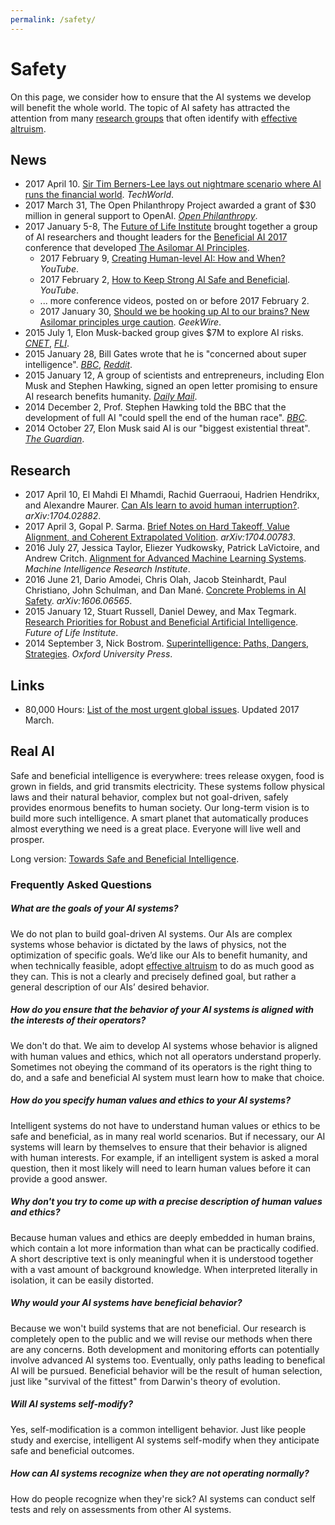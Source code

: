 ```yaml
---
permalink: /safety/
---
```

# Safety

On this page, we consider how to ensure that the AI systems we develop will benefit the whole world. The topic of AI safety has attracted the attention from many [research groups](http://realai.org/safety/research-groups/) that often identify with [effective altruism](http://realai.org/safety/effective-altruism/).

## News

* 2017 April 10. [Sir Tim Berners-Lee lays out nightmare scenario where AI runs the financial world](http://www.techworld.com/social-media/sir-tim-berners-lee-lays-out-nightmare-scenario-where-ai-runs-world-economy-3657280/). *TechWorld*.
* 2017 March 31, The Open Philanthropy Project awarded a grant of $30 million in general support to OpenAI. [*Open Philanthropy*](http://www.openphilanthropy.org/focus/global-catastrophic-risks/potential-risks-advanced-artificial-intelligence/openai-general-support).
* 2017 January 5-8, The [Future of Life Institute](https://futureoflife.org/) brought together a group of AI researchers and thought leaders for the [Beneficial AI 2017](https://futureoflife.org/bai-2017/) conference that developed [The Asilomar AI Principles](https://futureoflife.org/ai-principles/).
  * 2017 February 9, [Creating Human-level AI: How and When?](https://www.youtube.com/watch?v=V0aXMTpZTfc) *YouTube*.
  * 2017 February 2, [How to Keep Strong AI Safe and Beneficial](https://www.youtube.com/watch?v=UMq4BcRf-bY). *YouTube*.
  * ... more conference videos, posted on or before 2017 February 2.
  * 2017 January 30, [Should we be hooking up AI to our brains? New Asilomar principles urge caution](http://www.geekwire.com/2017/asilomar-ai-principles-caution/). *GeekWire*.
* 2015 July 1, Elon Musk-backed group gives $7M to explore AI risks. [*CNET*](https://www.cnet.com/news/musk-backed-ai-group-to-give-7m-on-artificial-intelligence-research/), [*FLI*](https://futureoflife.org/2015selection/).
* 2015 January 28, Bill Gates wrote that he is "concerned about super intelligence". [*BBC*](http://www.bbc.com/news/31047780), [*Reddit*](https://www.reddit.com/r/IAmA/comments/2tzjp7/hi_reddit_im_bill_gates_and_im_back_for_my_third/co3r3g8/).
* 2015 January 12, A group of scientists and entrepreneurs, including Elon Musk and Stephen Hawking, signed an open letter promising to ensure AI research benefits humanity. [*Daily Mail*](http://www.dailymail.co.uk/sciencetech/article-2907069/Don-t-let-AI-jobs-kill-Stephen-Hawking-Elon-Musk-sign-open-letter-warning-robot-uprising.html).
* 2014 December 2, Prof. Stephen Hawking told the BBC that the development of full AI "could spell the end of the human race". [*BBC*](http://www.bbc.com/news/technology-30290540).
* 2014 October 27, Elon Musk said AI is our "biggest existential threat". [*The Guardian*](https://www.theguardian.com/technology/2014/oct/27/elon-musk-artificial-intelligence-ai-biggest-existential-threat).

## Research

* 2017 April 10, El Mahdi El Mhamdi, Rachid Guerraoui, Hadrien Hendrikx, and Alexandre Maurer. [Can AIs learn to avoid human interruption?](https://arxiv.org/abs/1704.02882). *arXiv:1704.02882*.
* 2017 April 3, Gopal P. Sarma. [Brief Notes on Hard Takeoff, Value Alignment, and Coherent Extrapolated Volition](https://arxiv.org/abs/1704.00783). *arXiv:1704.00783*.
* 2016 July 27, Jessica Taylor, Eliezer Yudkowsky, Patrick LaVictoire, and Andrew Critch. [Alignment for Advanced Machine Learning Systems](https://intelligence.org/2016/07/27/alignment-machine-learning/). *Machine Intelligence Research Institute*.
* 2016 June 21, Dario Amodei, Chris Olah, Jacob Steinhardt, Paul Christiano, John Schulman, and Dan Mané. [Concrete Problems in AI Safety](https://arxiv.org/abs/1606.06565). *arXiv:1606.06565*.
* 2015 January 12, Stuart Russell, Daniel Dewey, and Max Tegmark. [Research Priorities for Robust and Beneficial Artificial Intelligence](https://futureoflife.org/data/documents/research_priorities.pdf). *Future of Life Institute*.
* 2014 September 3, Nick Bostrom. [Superintelligence: Paths, Dangers, Strategies](https://www.amazon.com/gp/product/0199678111/). *Oxford University Press*.

## Links

* 80,000 Hours: [List of the most urgent global issues](https://80000hours.org/articles/cause-selection/). Updated 2017 March.

## Real AI

Safe and beneficial intelligence is everywhere: trees release oxygen, food is grown in fields, and grid transmits electricity. These systems follow physical laws and their natural behavior, complex but not goal-driven, safely provides enormous benefits to human society. Our long-term vision is to build more such intelligence. A smart planet that automatically produces almost everything we need is a great place. Everyone will live well and prosper.

Long version: [Towards Safe and Beneficial Intelligence](http://realai.org/blog/towards-safe-and-beneficial-intelligence/).

### Frequently Asked Questions

##### What are the goals of your AI systems?

We do not plan to build goal-driven AI systems. Our AIs are complex systems whose behavior is dictated by the laws of physics, not the optimization of specific goals. We’d like our AIs to benefit humanity, and when technically feasible, adopt [effective altruism](http://realai.org/safety/effective-altruism) to do as much good as they can. This is not a clearly and precisely defined goal, but rather a general description of our AIs’ desired behavior.

##### How do you ensure that the behavior of your AI systems is aligned with the interests of their operators?

We don't do that. We aim to develop AI systems whose behavior is aligned with human values and ethics, which not all operators understand properly. Sometimes not obeying the command of its operators is the right thing to do, and a safe and beneficial AI system must learn how to make that choice.

##### How do you specify human values and ethics to your AI systems?

Intelligent systems do not have to understand human values or ethics to be safe and beneficial, as in many real world scenarios. But if necessary, our AI systems will learn by themselves to ensure that their behavior is aligned with human interests. For example, if an intelligent system is asked a moral question, then it most likely will need to learn human values before it can provide a good answer.

##### Why don't you try to come up with a precise description of human values and ethics?

Because human values and ethics are deeply embedded in human brains, which contain a lot more information than what can be practically codified. A short descriptive text is only meaningful when it is understood together with a vast amount of background knowledge. When interpreted literally in isolation, it can be easily distorted.

##### Why would your AI systems have beneficial behavior?

Because we won't build systems that are not beneficial. Our research is completely open to the public and we will revise our methods when there are any concerns. Both development and monitoring efforts can potentially involve advanced AI systems too. Eventually, only paths leading to benefical AI will be pursued. Beneficial behavior will be the result of human selection, just like "survival of the fittest" from Darwin's theory of evolution.

##### Will AI systems self-modify?

Yes, self-modification is a common intelligent behavior. Just like people study and exercise, intelligent AI systems self-modify when they anticipate safe and beneficial outcomes.

##### How can AI systems recognize when they are not operating normally?

How do people recognize when they're sick? AI systems can conduct self tests and rely on assessments from other AI systems.
